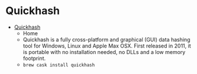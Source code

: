 # Quickhash
- [Quickhash](https://quickhash-gui.org/)
  -  Home
  - Quickhash is a fully cross-platform and graphical (GUI) data hashing tool for Windows, Linux and Apple Max OSX. First released in 2011, it is portable with no installation needed, no DLLs and a low memory footprint.
  - `brew cask install quickhash`
